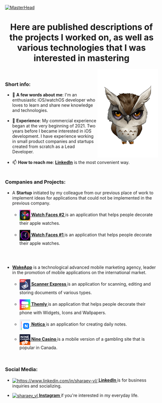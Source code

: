 [![MasterHead](https://thumbs.dreamstime.com/b/welcome-banner-shiny-colorful-confetti-vector-paper-illustration-welcome-banner-colorful-confetti-100006906.jpg)](https://github.com/sharaev-vl)

<h1 align="center">Here are published descriptions of the projects I worked on, as well as various technologies that I was interested in mastering</h3>

<img align="right" alt="Coding" width="200" src="https://raw.githubusercontent.com/sharaev-vl/sharaev-vl/main/Resources/leading-trailing.gif">
<br />

<h3 align="left">Short info:</h3>

- 📄 **A few words about me**: I'm an enthusiastic iOS/watchOS developer who loves to learn and share new knowledge and technologies.
<br /><br />
- 💼 **Experience**: My commercial experience began at the very beginning of 2021. Two years before I became interested in iOS development. I have experience working in small product companies and startups created from scratch as a Lead Developer.
<br /><br />
- 📫 **How to reach me**: **[LinkedIn](https://www.linkedin.com/in/sharaev-vl/)** is the most convenient way.
<br /><br />

<h3 align="left">Companies and Projects:</h3>

- A **Startup** initiated by my colleague from our previous place of work to implement ideas for applications that could not be implemented in the previous company.
  - <p align="left">
      <a href="https://github.com/sharaev-vl/Startup1-WatchFaces2" target="blank">
        <img align="center" src="https://raw.githubusercontent.com/sharaev-vl/sharaev-vl/main/Resources/Companies/Startup1/Startup1-WatchFaces2.png" alt="https://github.com/sharaev-vl" height="35" width="35" />
      </a>
      <strong>
        <a href="https://github.com/sharaev-vl/Startup1-WatchFaces2">
          Watch Faces #2
        </a>
      </strong>
      <a>
        is an application that helps people decorate their apple watches.
      </a>
    </p>
  
  - <p align="left">
      <a href="https://github.com/sharaev-vl/Startup1-WatchFaces1" target="blank">
        <img align="center" src="https://raw.githubusercontent.com/sharaev-vl/sharaev-vl/main/Resources/Companies/Startup1/Startup1-WatchFaces1.png" alt="https://github.com/sharaev-vl" height="35" width="35" />
      </a>
      <strong>
        <a href="https://github.com/sharaev-vl/Startup1-WatchFaces1">
          Watch Faces #1
        </a>
      </strong>
      <a>
        is an application that helps people decorate their apple watches.
      </a>
    </p>
<br /><br />
- **[WakeApp](https://www.wakeapp.com/)** is a technological advanced mobile marketing agency, leader in the promotion of mobile applications on the international market.

  - <p align="left">
      <a href="https://github.com/sharaev-vl/WakeApp-ScannerExpress" target="blank">
        <img align="center" src="https://raw.githubusercontent.com/sharaev-vl/sharaev-vl/main/Resources/Companies/WakeApp/WakeApp-ScannerExpress.png" alt="https://github.com/sharaev-vl" height="35" width="35" />
      </a>
      <strong>
        <a href="https://github.com/sharaev-vl/WakeApp-ScannerExpress">
          Scanner Express
        </a>
      </strong>
      <a>
        is an application for scanning, editing and storing documents of various types.
      </a>
    </p>
  
  - <p align="left">
      <a href="https://github.com/sharaev-vl/WakeApp-Themly" target="blank">
        <img align="center" src="https://raw.githubusercontent.com/sharaev-vl/sharaev-vl/main/Resources/Companies/WakeApp/WakeApp-Themly.png" alt="https://github.com/sharaev-vl" height="35" width="35" />
      </a>
      <strong>
        <a href="https://github.com/sharaev-vl/WakeApp-Themly">
          Themly
        </a>
      </strong>
      <a>
        is an application that helps people decorate their phone with Widgets, Icons and Wallpapers.
      </a>
    </p>
  
  - <p align="left">
      <a href="https://github.com/sharaev-vl/WakeApp-Notica" target="blank">
        <img align="center" src="https://raw.githubusercontent.com/sharaev-vl/sharaev-vl/main/Resources/Companies/WakeApp/WakeApp-Notica.png"alt="https://github.com/sharaev-vl" height="35" width="35" />
      </a>
      <strong>
        <a href="https://github.com/sharaev-vl/WakeApp-Notica">
          Notica
        </a>
      </strong>
      <a>
        is an application for creating daily notes.
      </a>
    </p>
    
  - <p align="left">
      <a href="https://github.com/sharaev-vl/WakeApp-NineCasino" target="blank">
        <img align="center" src="https://raw.githubusercontent.com/sharaev-vl/sharaev-vl/main/Resources/Companies/WakeApp/WakeApp-NineCasino.png" alt="https://github.com/sharaev-vl" height="35" width="35" />
      </a>
      <strong>
        <a href="https://github.com/sharaev-vl/WakeApp-NineCasino">
          Nine Casino
        </a>
      </strong>
      <a>
        is a mobile version of a gambling site that is popular in Canada.
      </a>
    </p>
  </p>
</p>
<br />

<h3 align="left">Social Media:</h3>
  
- <p align="left">
    <a href="https://www.linkedin.com/in/sharaev-vl/" target="blank">
      <img align="center" src="https://raw.githubusercontent.com/rahuldkjain/github-profile-readme-generator/master/src/images/icons/Social/linked-in-alt.svg" alt="https://www.linkedin.com/in/sharaev-vl/" height="30" width="30" />
    </a>
    <strong>
      <a href="https://www.linkedin.com/in/sharaev-vl/" target="blank">
        LinkedIn
      </a>
    </strong>
    <a>
       is for business inquiries and socializing.
    </a>
  </p>
- <p align="left">
    <a href="https://instagram.com/sharaev_vl" target="blank">
      <img align="center" src="https://raw.githubusercontent.com/rahuldkjain/github-profile-readme-generator/master/src/images/icons/Social/instagram.svg" alt="sharaev_vl" height="30" width="30" />
    </a>
    <strong>
      <a href="https://instagram.com/sharaev_vl" target="blank">
        Instagram
      </a>
    </strong>
    <a>
      if you're interested in my everyday life.
    </a>
  </p>
</p>
